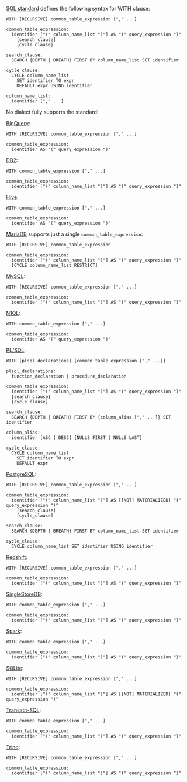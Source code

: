 [SQL standard][] defines the following syntax for WITH clause:

    WITH [RECURSIVE] common_table_expression ["," ...]

    common_table_expression:
      identifier ["(" column_name_list ")"] AS "(" query_expression ")"
        [search_clause]
        [cycle_clause]

    search_clause:
      SEARCH {DEPTH | BREATH} FIRST BY column_name_list SET identifier

    cycle_clause:
      CYCLE column_name_list
        SET identifier TO expr
        DEFAULT expr USING identifier

    column_name_list:
      identifier ["," ...]

No dialect fully supports the standard:

[BigQuery][]:

    WITH [RECURSIVE] common_table_expression ["," ...]

    common_table_expression:
      identifier AS "(" query_expression ")"

[DB2][]:

    WITH common_table_expression ["," ...]

    common_table_expression:
      identifier ["(" column_name_list ")"] AS "(" query_expression ")"

[Hive][]:

    WITH common_table_expression ["," ...]

    common_table_expression:
      identifier AS "(" query_expression ")"

[MariaDB][] supports just a single `common_table_expression`:

    WITH [RECURSIVE] common_table_expression

    common_table_expression:
      identifier ["(" column_name_list ")"] AS "(" query_expression ")"
      [CYCLE column_name_list RESTRICT]

[MySQL][]:

    WITH [RECURSIVE] common_table_expression ["," ...]

    common_table_expression:
      identifier ["(" column_name_list ")"] AS "(" query_expression ")"

[N1QL][]:

    WITH common_table_expression ["," ...]

    common_table_expression:
      identifier AS "(" query_expression ")"

[PL/SQL][]:

    WITH [plsql_declarations] [common_table_expression ["," ...]]

    plsql_declarations:
      function_declaration | procedure_declaration

    common_table_expression:
      identifier ["(" column_name_list ")"] AS "(" query_expression ")"
      [search_clause]
      [cycle_clause]

    search_clause:
      SEARCH {DEPTH | BREATH} FIRST BY {column_alias ["," ...]} SET identifier

    column_alias:
      identifier [ASC | DESC] [NULLS FIRST | NULLS LAST]

    cycle_clause:
      CYCLE column_name_list
        SET identifier TO expr
        DEFAULT expr

[PostgreSQL][]:

    WITH [RECURSIVE] common_table_expression ["," ...]

    common_table_expression:
      identifier ["(" column_name_list ")"] AS [[NOT] MATERIALIZED] "(" query_expression ")"
        [search_clause]
        [cycle_clause]

    search_clause:
      SEARCH {DEPTH | BREATH} FIRST BY column_name_list SET identifier

    cycle_clause:
      CYCLE column_name_list SET identifier USING identifier

[Redshift][]:

    WITH [RECURSIVE] common_table_expression ["," ...]

    common_table_expression:
      identifier ["(" column_name_list ")"] AS "(" query_expression ")"

[SingleStoreDB][]:

    WITH common_table_expression ["," ...]

    common_table_expression:
      identifier ["(" column_name_list ")"] AS "(" query_expression ")"

[Spark][]:

    WITH common_table_expression ["," ...]

    common_table_expression:
      identifier ["(" column_name_list ")"] AS "(" query_expression ")"

[SQLite][]:

    WITH [RECURSIVE] common_table_expression ["," ...]

    common_table_expression:
      identifier ["(" column_name_list ")"] AS [[NOT] MATERIALIZED] "(" query_expression ")"

[Transact-SQL][]:

    WITH common_table_expression ["," ...]

    common_table_expression:
      identifier ["(" column_name_list ")"] AS "(" query_expression ")"

[Trino][]:

    WITH [RECURSIVE] common_table_expression ["," ...]

    common_table_expression:
      identifier ["(" column_name_list ")"] AS "(" query_expression ")"

[sql standard]: https://jakewheat.github.io/sql-overview/sql-2008-foundation-grammar.html#with-clause
[bigquery]: https://cloud.google.com/bigquery/docs/reference/standard-sql/query-syntax#with_clause
[db2]: https://www.ibm.com/docs/en/db2-for-zos/12?topic=queries-select-statement
[hive]: https://cwiki.apache.org/confluence/display/Hive/Common+Table+Expression
[mariadb]: https://mariadb.com/kb/en/with/
[mysql]: https://dev.mysql.com/doc/refman/8.0/en/with.html
[n1ql]: https://docs.couchbase.com/server/current/n1ql/n1ql-language-reference/with.html
[pl/sql]: https://docs.oracle.com/database/121/SQLRF/statements_10002.htm#BABFAFID
[postgresql]: https://www.postgresql.org/docs/current/queries-with.html
[redshift]: https://docs.aws.amazon.com/redshift/latest/dg/r_WITH_clause.html
[singlestoredb]: https://docs.singlestore.com/managed-service/en/reference/sql-reference/data-manipulation-language-dml/with--common-table-expressions-.html
[spark]: https://spark.apache.org/docs/latest/sql-ref-syntax-qry-select-cte.html
[sqlite]: https://www.sqlite.org/syntax/common-table-expression.html
[transact-sql]: https://docs.microsoft.com/en-us/sql/t-sql/queries/with-common-table-expression-transact-sql?view=sql-server-ver16
[trino]: https://github.com/trinodb/trino/blob/c7b26825218d5d11e9469984977dee6856f362ff/core/trino-parser/src/main/antlr4/io/trino/sql/parser/SqlBase.g4#L178
